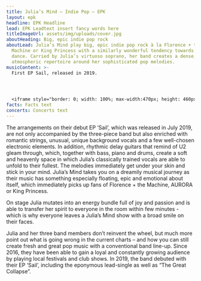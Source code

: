 ```yaml
---
title: Julia’s Mind – Indie Pop – EPK
layout: epk
headline: EPK Headline
lead: EPK Leadtext insert fancy words here
titleImageUrl: assets/img/uploads/cover.jpg
aboutHeading: Big, epic indie pop rock
aboutLead: Julia’s Mind play big, epic indie pop rock à la Florence + the
  Machine or King Princess with a similarly wonderful tendency towards drama and
  dance. Carried by Julia’s virtuoso soprano, her band creates a dense,
  atmospheric repertoire around her sophisticated pop melodies.
musicContent: >-
  First EP Sail, released in 2019.




  <iframe style="border: 0; width: 100%; max-width:470px; height: 460px;" src="https://bandcamp.com/EmbeddedPlayer/album=4265494785/size=large/bgcol=ffffff/linkcol=0687f5/minimal=true/transparent=true/" seamless=""><a href="https://juliasmind.bandcamp.com/album/sail-ep">Sail - EP by Julia&#39;s Mind</a></iframe>
facts: Facts text
concerts: Concerts text
---
```

The arrangements on their debut EP ‘Sail’, which was released in July 2019, are not only accompanied by the three-piece band but also enriched with romantic strings, unusual, unique background vocals and a few well-chosen electronic elements. In addition, rhythmic delay guitars that remind of U2 gleam through, which, together with bass, piano and drums, create a soft and heavenly space in which Julia’s classically trained vocals are able to unfold to their fullest. The melodies immediately get under your skin and stick in your mind. Julia’s Mind takes you on a dreamily musical journey as their music has something especially floating, epic and emotional about itself, which immediately picks up fans of Florence + the Machine, AURORA or King Princess.

On stage Julia mutates into an energy bundle full of joy and passion and is able to transfer her spirit to everyone in the room within few minutes - which is why everyone leaves a Julia’s Mind show with a broad smile on their faces.

Julia and her three band members don’t reinvent the wheel, but much more point out what is going wrong in the current charts – and how you can still create fresh and great pop music with a conventional band line-up. Since 2016, they have been able to gain a loyal and constantly growing audience by playing local festivals and club shows. In 2019, the band debuted with their EP ‘Sail’, including the eponymous lead-single as well as “The Great Collapse”.